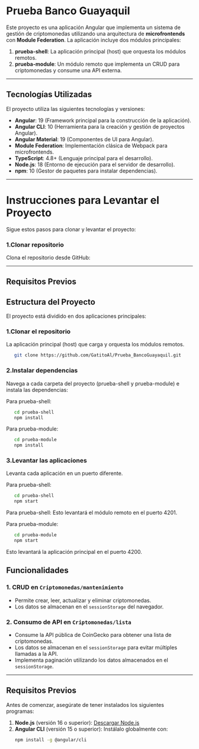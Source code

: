 # **Prueba Banco Guayaquil**

Este proyecto es una aplicación Angular que implementa un sistema de gestión de criptomonedas utilizando una arquitectura de **microfrontends** con **Module Federation**. La aplicación incluye dos módulos principales:

1. **prueba-shell**: La aplicación principal (host) que orquesta los módulos remotos.
2. **prueba-module**: Un módulo remoto que implementa un CRUD para criptomonedas y consume una API externa.

---

## **Tecnologías Utilizadas**

El proyecto utiliza las siguientes tecnologías y versiones:

- **Angular**: 19 (Framework principal para la construcción de la aplicación).
- **Angular CLI**: 10 (Herramienta para la creación y gestión de proyectos Angular).
- **Angular Material**: 19 (Componentes de UI para Angular).
- **Module Federation**: Implementación clásica de Webpack para microfrontends.
- **TypeScript**: 4.8+ (Lenguaje principal para el desarrollo).
- **Node.js**: 18 (Entorno de ejecución para el servidor de desarrollo).
- **npm**: 10 (Gestor de paquetes para instalar dependencias).

---
# **Instrucciones para Levantar el Proyecto**

Sigue estos pasos para clonar y levantar el proyecto:

### **1.Clonar repositorio**
Clona el repositorio desde GitHub:

---

## **Requisitos Previos**

## **Estructura del Proyecto**

El proyecto está dividido en dos aplicaciones principales:

### **1.Clonar el repositorio**
La aplicación principal (host) que carga y orquesta los módulos remotos.
```bash
   git clone https://github.com/GatitoAl/Prueba_BancoGuayaquil.git
```

### **2.Instalar dependencias**
Navega a cada carpeta del proyecto (prueba-shell y prueba-module) e instala las dependencias:

Para prueba-shell:
```bash
   cd prueba-shell
   npm install
```

Para prueba-module:
```bash
   cd prueba-module
   npm install
```

### **3.Levantar las aplicaciones**
Levanta cada aplicación en un puerto diferente.

Para prueba-shell:
```bash
   cd prueba-shell
   npm start
```
Para prueba-shell:
Esto levantará el módulo remoto en el puerto 4201.

Para prueba-module:
```bash
   cd prueba-module
   npm start
```
Esto levantará la aplicación principal en el puerto 4200.

## **Funcionalidades**

### **1. CRUD en `Criptomonedas/mantenimiento`**
- Permite crear, leer, actualizar y eliminar criptomonedas.
- Los datos se almacenan en el `sessionStorage` del navegador.

### **2. Consumo de API en `Criptomonedas/lista`**
- Consume la API pública de CoinGecko para obtener una lista de criptomonedas.
- Los datos se almacenan en el `sessionStorage` para evitar múltiples llamadas a la API.
- Implementa paginación utilizando los datos almacenados en el `sessionStorage`.

---

## **Requisitos Previos**

Antes de comenzar, asegúrate de tener instalados los siguientes programas:

1. **Node.js** (versión 16 o superior): [Descargar Node.js](https://nodejs.org/)
2. **Angular CLI** (versión 15 o superior): Instálalo globalmente con:
   ```bash
   npm install -g @angular/cli
